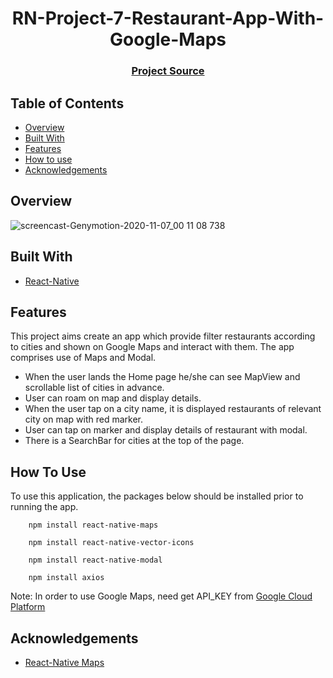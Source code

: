 <h1 align="center">RN-Project-7-Restaurant-App-With-Google-Maps</h1>


<div align="center">
  <h3>
    <a href="https://github.com/raymondaksu/Project-017-Restaurant-Search-App-With-GoogleMaps-RN_08.git">
      Project Source
    </a>
 
  </h3>
</div>

<!-- TABLE OF CONTENTS -->

## Table of Contents

- [Overview](#overview)
- [Built With](#built-with)
- [Features](#features)
- [How to use](#how-to-use)
- [Acknowledgements](#acknowledgements)

<!-- OVERVIEW -->

## Overview

![screencast-Genymotion-2020-11-07_00 11 08 738](https://user-images.githubusercontent.com/67810399/98424201-4d0d5c00-2091-11eb-82f8-4b436a464478.gif)

## Built With

<!-- This section should list any major frameworks that you built your project using. Here are a few examples.-->

- [React-Native](https://reactnative.dev/)


## Features

This project aims create an app which provide filter restaurants according to cities and shown on Google Maps and interact with them. The app comprises use of Maps and Modal.

- When the user lands the Home page he/she can see MapView and scrollable list of cities in advance.
- User can roam on map and display details.
- When the user tap on a city name, it is displayed restaurants of relevant city on map with red marker.
- User can tap on marker and display details of restaurant with modal. 
- There is a SearchBar for cities at the top of the page.

## How To Use

To use this application, the packages below should be installed prior to running the app. 

```
    npm install react-native-maps
    
    npm install react-native-vector-icons
    
    npm install react-native-modal
    
    npm install axios

```

Note: In order to use Google Maps, need get API_KEY from [Google Cloud Platform](https://console.cloud.google.com/)

## Acknowledgements

<!-- This section should list any articles or add-ons/plugins that helps you to complete the project. This is optional but it will help you in the future. For exmpale -->

- [React-Native Maps](https://github.com/react-native-maps/react-native-maps)
